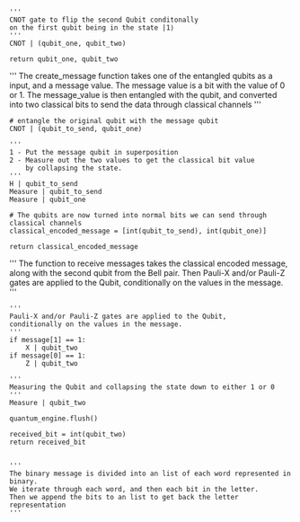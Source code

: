     '''
    CNOT gate to flip the second Qubit conditonally
    on the first qubit being in the state |1⟩
    '''
    CNOT | (qubit_one, qubit_two)

    return qubit_one, qubit_two


'''
The create_message function takes one of the entangled qubits as a input, 
and a message value. The message value is a bit with the value of 0 or 1. 
The message_value is then entangled with the qubit, and converted into 
two classical bits to send the data through classical channels
'''

    # entangle the original qubit with the message qubit
    CNOT | (qubit_to_send, qubit_one)

    '''
    1 - Put the message qubit in superposition 
    2 - Measure out the two values to get the classical bit value
        by collapsing the state. 
    '''
    H | qubit_to_send
    Measure | qubit_to_send
    Measure | qubit_one

    # The qubits are now turned into normal bits we can send through classical channels
    classical_encoded_message = [int(qubit_to_send), int(qubit_one)]

    return classical_encoded_message


'''
The function to receive messages takes the classical encoded
message, along with the second qubit from the Bell pair. 
Then Pauli-X and/or Pauli-Z gates are applied to the Qubit,
conditionally on the values in the message. 
'''

    '''
    Pauli-X and/or Pauli-Z gates are applied to the Qubit,
    conditionally on the values in the message.
    '''
    if message[1] == 1:
        X | qubit_two
    if message[0] == 1:
        Z | qubit_two

    '''
    Measuring the Qubit and collapsing the state down to either 1 or 0
    '''
    Measure | qubit_two

    quantum_engine.flush()

    received_bit = int(qubit_two)
    return received_bit


    '''
    The binary message is divided into an list of each word represented in binary.
    We iterate through each word, and then each bit in the letter.
    Then we append the bits to an list to get back the letter representation
    '''

